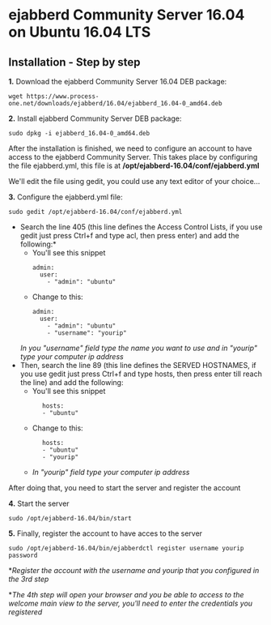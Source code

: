 # ejabberd Community Server 16.04 on Ubuntu 16.04 LTS

## Installation - Step by step

**1.** Download the ejabberd Community Server 16.04 DEB package:

    wget https://www.process-one.net/downloads/ejabberd/16.04/ejabberd_16.04-0_amd64.deb
  
**2.** Install ejabberd Community Server DEB package:
    
    sudo dpkg -i ejabberd_16.04-0_amd64.deb
 
After the installation is finished, we need to configure an account to have access to the ejabberd Community Server.
This takes place by configuring the file ejabberd.yml, this file is at **/opt/ejabberd-16.04/conf/ejabberd.yml**

We'll edit the file using gedit, you could use any text editor of your choice...

**3.** Configure the ejabberd.yml file:
    
    sudo gedit /opt/ejabberd-16.04/conf/ejabberd.yml
    
  * Search the line 405 (this line defines the Access Control Lists, if you use gedit just press Ctrl+f and type acl, then press enter) and add the following:*
    * You'll see this snippet
      ```
      admin:
        user:
          - "admin": "ubuntu"
      ```
    * Change to this:
      ```
      admin:
        user:
          - "admin": "ubuntu"
		  - "username": "yourip"
      ```
    _In you "username" field type the name you want to use and in "yourip" type your computer ip address_
   * Then, search the line 89 (this line defines the SERVED HOSTNAMES, if you use gedit just press Ctrl+f and type hosts, then press enter till reach the line) and add the following:
	 	* You'll see this snippet
      ```
			hosts:
  			- "ubuntu"
      ```
		* Change to this:
      ```
			hosts:
    		- "ubuntu"
  			- "yourip"
      ```
		* _In "yourip" field type your computer ip address_

After doing that, you need to start the server and register the account

**4.** Start the server

    sudo /opt/ejabberd-16.04/bin/start

**5.** Finally, register the account to have acces to the server
    
    sudo /opt/ejabberd-16.04/bin/ejabberdctl register username yourip password
    
  *_Register the account with the username and yourip that you configured in the 3rd step_
  
  *_The 4th step will open your browser and you be able to access to the welcome main view to the server, you'll need to enter the credentials you registered_
